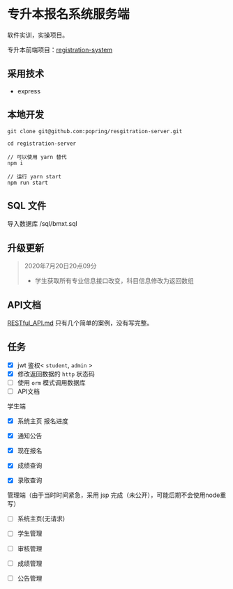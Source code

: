 # 专升本报名系统服务端

软件实训，实操项目。

专升本前端项目：[registration-system](https://github.com/popring/registration-system)

## 采用技术

- express



## 本地开发

```
git clone git@github.com:popring/resgitration-server.git

cd registration-server

// 可以使用 yarn 替代
npm i

// 运行 yarn start
npm run start
```

## SQL 文件

导入数据库 /sql/bmxt.sql

## 升级更新

>2020年7月20日20点09分
>
>- 学生获取所有专业信息接口改变，科目信息修改为返回数组

## API文档

[RESTful_API.md](./RESTful_API.md) 只有几个简单的案例，没有写完整。

## 任务

- [x] jwt 鉴权< `student`, `admin` >
- [x] 修改返回数据的 `http` 状态码
- [ ] 使用 `orm` 模式调用数据库
- [ ] API文档

学生端

- [x] 系统主页 报名进度

- [x] 通知公告

- [x] 现在报名

- [x] 成绩查询

- [x] 录取查询

管理端（由于当时时间紧急，采用 jsp 完成（未公开），可能后期不会使用node重写）

- [ ] 系统主页(无请求)

- [ ] 学生管理

- [ ] 审核管理

- [ ] 成绩管理

- [ ] 公告管理

